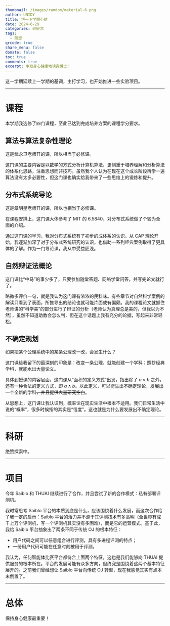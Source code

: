 ```yaml
---
thumbnail: /images/random/material-6.png
author: UNIDY
title: 博一下学期小结
date: 2024-6-29
categories: 碎碎念
tags:
  - 随想
qrcode: true
share_menu: false
donate: false
toc: true
comments: true
excerpt: 争取身心健康地读完博士！
---
```


这一学期延续上一学期的基调，主打学习，也开始推进一些实验项目。

---

# 课程

本学期我选修了四门课程，至此已达到完成培养方案的课程学分要求。

## 算法与算法复杂性理论

这是武永卫老师开的课，所以相当于必修课。

这门课的主要内容是以数学的方式分析计算机算法，更侧重于培养理解和分析算法的体系化思路，注重思想而非技巧。虽然我个人认为在现在这个成长阶段再学一遍算法没有太多必要性，但这门课也确实给我带来了一些思维上的锻炼和提升。

## 分布式系统导论

这是章明星老师开的课，所以也相当于必修课。

在课程安排上，这门课大体参考了 MIT 的 6.5840，对分布式系统做了个较为全面的介绍。

通过这门课的学习，我对分布式系统有了初步的成体系的认识。从 CAP 理论开始，我逐渐加深了对于分布式系统研究的认识，也借助一系列经典案例取得了更具体的了解。作为一门导论课，我从中受益匪浅。

## 自然辩证法概论

这门课比“中马”的事少多了，只要参加随堂答题、网络学堂问答，并写完论文就行了。

略微多评价一句，就是我认为这门课有浓浓的民科味。有些章节对自然科学案例的解读只看到了表面，所推导出的结论也就可能片面或有偏颇。我的课程论文就抓住老师讲的“科学美”的部分进行了辩证的分析（老师认为真理总是美的，但我以为不然），虽然不知道助教会怎么判，但在这个话题上我有充分的论据，写起来非常轻松。

## 不确定规划

如果把某个公理系统中的某条公理改一改，会发生什么？

这门课给我留下的最深刻的印象是：改变一条公理，就能创建一个学科；照抄经典学科，就能水出大量论文。

具体到授课的内容层面，这门课从“面积的定义方式”出发，指出除了 $a\times b$ 之外，还有一种合法的定义方式，即 $a\wedge b$。以此定义，可以衍生出不确定理论，发展出一个全新的学科~~，并且提供大量研究空白~~。

从思想上，这门课让我认识到，概率论在现实生活中根本不适用。我们日常生活中说的“概率”，很多时候指的其实是“信度”。这也就是为什么要发展出不确定理论。

---

# 科研

绝赞探索中。

---

# 项目

今年 Saiblo 和 THUAI 继续进行了合作，并且尝试了新的合作模式：私有部署评测机。

我时常思考 Saiblo 平台的本质到底是什么，应该围绕着什么发展，而这次合作给了我一定的启示：Saiblo 平台的活力并不源于其评测技术有多高明（全世界有成千上万个评测机，写一个评测机其实没有多困难），而是它的运营模式。基于此，我给 Saiblo 平台抽象出了两条不同于传统 OJ 的根本特征：
- 用户代码之间可以任意组合进行评测，具有多进程评测的特点；
- 一份用户代码可能在任意时刻被用于评测。

我认为，任何智能体比赛平台都符合上面两个特征，这也是我们能够向 THUAI 提供服务的根本所在。平台的发展可能有众多方向，但终究是围绕着这两个基本特征展开的。之前我们曾经想让 Saiblo 平台向传统 OJ 转型，现在我感觉其实有点本末倒置了。

---

# 总体

保持身心健康最重要！
